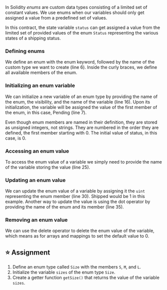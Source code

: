 In Solidity *enums* are custom data types consisting of a limited set of constant values. We use enums when our variables should only get assigned a value from a predefined set of values. 

In this contract, the state variable `status` can get assigned a value from the limited set of provided values of the enum `Status` representing the various states of a shipping status.


### Defining enums
We define an enum with the enum keyword, followed by the name of the custom type we want to create (line 6). Inside the curly braces, we define all available members of the enum.

### Initializing an enum variable
We can initialize a new variable of an enum type by providing the name of the enum, the visibility, and the name of the variable (line 16). Upon its initialization, the variable will be assigned the value of the first member of the enum, in this case, Pending (line 7).

Even though enum members are named in their definition, they are stored as unsigned integers, not strings. They are numbered in the order they are defined, the first member starting with 0. The initial value of status, in this case, is 0.

### Accessing an enum value
To access the enum value of a variable we simply need to provide the name of the variable storing the value (line 25).

### Updating an enum value
We can update the enum value of a variable by assigning it the `uint` representing the enum member (line 30). Shipped would be 1 in this example. Another way to update the value is using the dot operator by providing the name of the enum and its member (line 35).

### Removing an enum value
We can use the delete operator to delete the enum value of the variable, which means as for arrays and mappings to set the default value to 0.

## ⭐️ Assignment
1. Define an enum type called `Size` with the members `S`, `M`, and `L`.
2. Initialize the variable `sizes` of the enum type `Size`.
3. Create a getter function `getSize()` that returns the value of the variable `sizes`.
